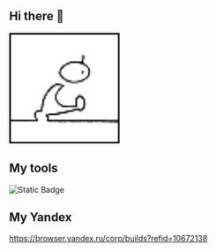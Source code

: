 ## Hi there 👋

<img src="https://github.com/NRafalyuk/NRafalyuk/blob/main/human_get.gif" alt="The Unlimited" width="200">

## My tools
![Static Badge](https://img.shields.io/badge/py-python-blue?logo=pythonanywhere)

## My Yandex
https://browser.yandex.ru/corp/builds?refid=10672138
